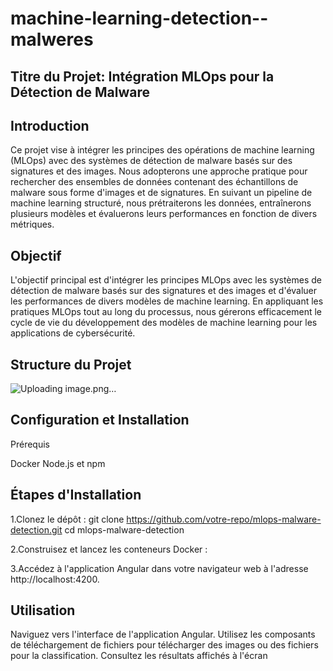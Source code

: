 # machine-learning-detection--malweres



## Titre du Projet: Intégration MLOps pour la Détection de Malware

## Introduction
Ce projet vise à intégrer les principes des opérations de machine learning (MLOps) avec des systèmes de détection de malware basés sur des signatures et des images. Nous adopterons une approche pratique pour rechercher des ensembles de données contenant des échantillons de malware sous forme d'images et de signatures. En suivant un pipeline de machine learning structuré, nous prétraiterons les données, entraînerons plusieurs modèles et évaluerons leurs performances en fonction de divers métriques.

## Objectif
L'objectif principal est d'intégrer les principes MLOps avec les systèmes de détection de malware basés sur des signatures et des images et d'évaluer les performances de divers modèles de machine learning. En appliquant les pratiques MLOps tout au long du processus, nous gérerons efficacement le cycle de vie du développement des modèles de machine learning pour les applications de cybersécurité.


## Structure du Projet
![Uploading image.png…]()


## Configuration et Installation

Prérequis
 
   Docker
   Node.js et npm

## Étapes d'Installation

1.Clonez le dépôt :
git clone https://github.com/votre-repo/mlops-malware-detection.git
cd mlops-malware-detection

2.Construisez et lancez les conteneurs Docker :

3.Accédez à l'application Angular dans votre navigateur web à l'adresse http://localhost:4200.

## Utilisation

Naviguez vers l'interface de l'application Angular.
Utilisez les composants de téléchargement de fichiers pour télécharger des images ou des fichiers pour la classification.
Consultez les résultats affichés à l'écran



